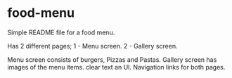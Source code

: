 # food-menu


Simple README file for a food menu.

Has 2 different pages;
1 - Menu screen.
2 - Gallery screen.

Menu screen consists of burgers, Pizzas and Pastas.
Gallery screen has images of the menu items.
clear text an UI.
Navigation links for both pages.
